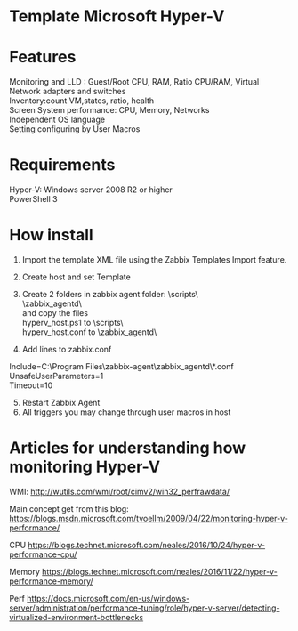 # Template Microsoft Hyper-V

# Features

Monitoring and LLD : Guest/Root CPU, RAM, Ratio CPU/RAM, Virtual Network adapters and switches   
Inventory:count VM,states, ratio, health  
Screen System performance: CPU, Memory, Networks  
Independent OS language  
Setting configuring by User Macros  

# Requirements
Hyper-V: Windows server 2008 R2 or higher  
PowerShell 3  

# How install
1. Import the template XML file using the Zabbix Templates Import feature.

2. Create host and set Template

3. Create 2 folders in zabbix agent folder:
\scripts\  
\zabbix_agentd\  
and copy the files  
hyperv_host.ps1 to \scripts\  
hyperv_host.conf to \zabbix_agentd\  

4. Add lines to zabbix.conf

Include=C:\Program Files\zabbix-agent\zabbix_agentd\\*.conf  
UnsafeUserParameters=1  
Timeout=10  

5. Restart Zabbix Agent
6. All triggers you may change through user macros in host

# Articles for understanding how monitoring Hyper-V
WMI:
http://wutils.com/wmi/root/cimv2/win32_perfrawdata/

Main concept get from this blog:
https://blogs.msdn.microsoft.com/tvoellm/2009/04/22/monitoring-hyper-v-performance/

CPU
https://blogs.technet.microsoft.com/neales/2016/10/24/hyper-v-performance-cpu/

Memory
https://blogs.technet.microsoft.com/neales/2016/11/22/hyper-v-performance-memory/

Perf
https://docs.microsoft.com/en-us/windows-server/administration/performance-tuning/role/hyper-v-server/detecting-virtualized-environment-bottlenecks
